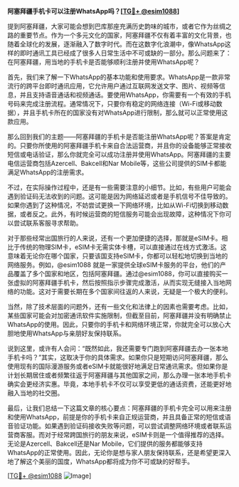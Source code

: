 **阿塞拜疆手机卡可以注册WhatsApp吗？[[TG💪+ @esim1088](https://t.me/s/esim1088)]**

提到阿塞拜疆，大家可能会想到巴库那座充满历史韵味的城市，或者它作为丝绸之路的重要节点。作为一个多元文化的国家，阿塞拜疆不仅有着丰富的文化背景，也随着全球化的发展，逐渐融入了数字时代。而在这数字化浪潮中，像WhatsApp这样的即时通讯工具已经成了很多人日常生活中不可或缺的一部分。那么问题来了：在阿塞拜疆，用当地的手机卡是否能够顺利注册并使用WhatsApp呢？

首先，我们来了解一下WhatsApp的基本功能和使用要求。WhatsApp是一款非常流行的跨平台即时通讯应用，它允许用户通过互联网发送文字、图片、视频等信息，并且支持语音通话和视频通话。要使用WhatsApp，你需要有一个有效的手机号码来完成注册流程。通常情况下，只要你有稳定的网络连接（Wi-Fi或移动数据），并且手机卡所在的国家没有对WhatsApp进行限制，那么就可以正常使用这款应用。

那么回到我们的主题——阿塞拜疆的手机卡是否能注册WhatsApp呢？答案是肯定的。只要你所使用的阿塞拜疆手机卡来自合法运营商，并且你的设备能够正常接收短信或电话验证，那么你就完全可以成功注册并使用WhatsApp。阿塞拜疆的主要电信运营商包括Azercell、Bakcell和Nar Mobile等，这些公司提供的SIM卡都能满足WhatsApp的注册需求。

不过，在实际操作过程中，还是有一些需要注意的小细节。比如，有些用户可能会遇到验证码无法收到的问题。这可能是因为网络延迟或者是手机信号不佳导致的。如果你遇到了这种情况，不妨尝试更换一下网络环境，比如从Wi-Fi切换到移动数据，或者反之。此外，有时候运营商的短信服务可能会出现故障，这种情况下你可以尝试联系客服寻求帮助。

对于那些经常出国旅行的人来说，还有一个更加便捷的选择，那就是eSIM卡。相比于传统的物理SIM卡，eSIM卡无需实体卡槽，可以直接通过在线方式激活。这意味着无论你在哪个国家，只要该国支持eSIM卡，你都可以轻松地切换到当地的网络服务。例如，@esim1088 就是一家提供全球eSIM卡服务的平台，他们的产品覆盖了多个国家和地区，包括阿塞拜疆。通过@esim1088，你可以直接购买一张虚拟的阿塞拜疆手机卡，然后按照指示步骤完成激活，从而实现无缝接入当地网络的功能。这对于需要长期在多个国家间往返的人来说，无疑是一个极大的便利。

当然，除了技术层面的问题外，还有一些文化和法律上的因素也需要考虑。比如，某些国家可能会对加密通讯软件实施限制，但截至目前，阿塞拜疆并没有明确禁止WhatsApp的使用。因此，只要你的手机卡和网络环境正常，你就完全可以放心大胆地使用WhatsApp与亲朋好友保持联系。

说到这里，或许有人会问：“既然如此，我还需要专门跑到阿塞拜疆去办一张本地手机卡吗？”其实，这取决于你的具体需求。如果你只是短期访问阿塞拜疆，那么使用现有的国际漫游服务或者eSIM卡就能很好地满足日常通讯需求。但如果你是计划长期居住或者频繁往返于阿塞拜疆与其他国家之间，那么办理一张本地手机卡确实会更经济实惠。毕竟，本地手机卡不仅可以享受更低的通话资费，还能更好地融入当地的社交圈。

最后，让我们总结一下这篇文章的核心要点：阿塞拜疆的手机卡完全可以用来注册和使用WhatsApp，前提是你的手机卡来自正规运营商，并且具备正常的短信或语音验证功能。如果遇到验证码接收失败等问题，可以尝试调整网络环境或者联系运营商客服。而对于经常跨国旅行的朋友来说，eSIM卡则是一个值得推荐的选择。无论是Azercell、Bakcell还是Nar Mobile，它们提供的服务都能够支持WhatsApp的正常使用。因此，无论你是想与家人朋友保持联系，还是希望更深入地了解这个美丽的国度，WhatsApp都将成为你不可或缺的好帮手。

[[TG💪+ @esim1088](https://t.me/s/esim1088) ![Image](https://i.postimg.cc/4NQfJmqS/Snipaste-2025-05-13-00-14-12.png)]